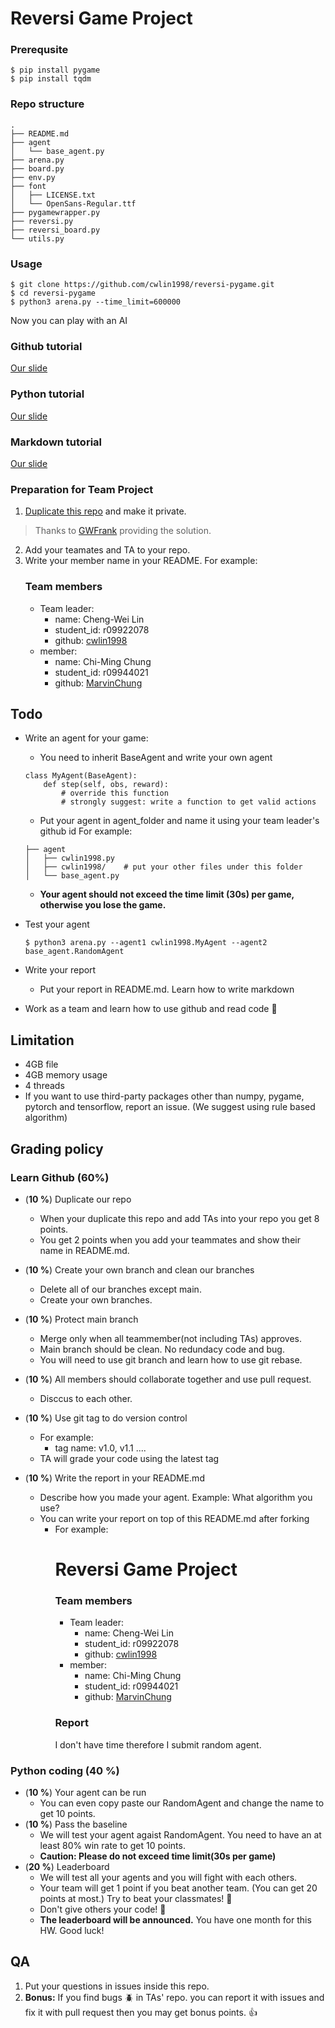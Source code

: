 # Reversi Game Project
### Prerequsite
```
$ pip install pygame
$ pip install tqdm
```
### Repo structure
```
.
├── README.md
├── agent
│   └── base_agent.py
├── arena.py
├── board.py
├── env.py
├── font
│   ├── LICENSE.txt
│   └── OpenSans-Regular.ttf
├── pygamewrapper.py
├── reversi.py
├── reversi_board.py
└── utils.py
```


### Usage
```
$ git clone https://github.com/cwlin1998/reversi-pygame.git
$ cd reversi-pygame
$ python3 arena.py --time_limit=600000
```

Now you can play with an AI
### Github tutorial 
[Our slide](https://docs.google.com/presentation/d/1X0YmTyj4BNnG7E8saxtG-jH9XLWm8OiFG3L21HhgRwc/edit#slide=id.gacd295469b_2_15)

### Python tutorial

[Our slide](https://docs.google.com/presentation/d/1pyyqS0QBvdS6jl4sLFFINce6fYdUXPpX9f47-3n6AME/edit?usp=sharing)

### Markdown tutorial

[Our slide](https://docs.google.com/presentation/d/1BrGTMmXFdGQpRkhMQs3FPhjOsyPv-EwPOy3bguRlIbI/edit?usp=sharing)



###  Preparation for Team Project
1. [Duplicate this repo](https://docs.github.com/en/free-pro-team@latest/github/creating-cloning-and-archiving-repositories/duplicating-a-repository) and make it private.
> Thanks to [GWFrank](https://github.com/GWFrank) providing the solution.
2. Add your teamates and TA to your repo.
3. Write your member name in your README.
For example:
    ### Team members
    - Team leader:
        - name: Cheng-Wei Lin
        - student_id: r09922078
        - github: [cwlin1998](https://github.com/cwlin1998)
    - member:
        - name: Chi-Ming Chung
        - student_id: r09944021
        - github: [MarvinChung](https://github.com/MarvinChung)

## Todo
- Write an agent for your game:
    - You need to inherit BaseAgent and write your own agent
    ```
    class MyAgent(BaseAgent):
        def step(self, obs, reward):
            # override this function
            # strongly suggest: write a function to get valid actions
    ```
    - Put your agent in agent_folder and name it using your team leader's github id
    For example:
    ```
    ├── agent
    │   ├── cwlin1998.py
    │   ├── cwlin1998/    # put your other files under this folder
    │   └── base_agent.py 
    ```
    
    - **Your agent should not exceed the time limit (30s) per game, otherwise you lose the game.**
- Test your agent
    ```
    $ python3 arena.py --agent1 cwlin1998.MyAgent --agent2 base_agent.RandomAgent
    ```
- Write your report
    
    - Put your report in README.md. Learn how to write markdown
    
- Work as a team and learn how to use github and read code :100: 

## Limitation
- 4GB file
- 4GB memory usage 
- 4 threads
- If you want to use third-party packages other than numpy, pygame, pytorch and tensorflow, report an issue. (We suggest using rule based algorithm)


## Grading policy
### Learn Github (60%)
- (**10 %**) Duplicate our repo
    - When your duplicate this repo and add TAs into your repo you get 8 points.
    - You get 2 points when you add your teammates and show their name in README.md.
- (**10 %**) Create your own branch and clean our branches
    - Delete all of our branches except main.
    - Create your own branches.
- (**10 %**) Protect main branch 
    - Merge only when all teammember(not including TAs) approves.
    - Main branch should be clean. No redundacy code and bug.
    - You will need to use git branch and learn how to use git rebase.
- (**10 %**) All members should collaborate together and use pull request.
    
    - Disccus to each other.
- (**10 %**) Use git tag to do version control
    - For example: 
        - tag name: v1.0, v1.1 ....
    - TA will grade your code using the latest tag
- (**10 %**) Write the report in your README.md
    - Describe how you made your agent. Example: What algorithm you use?
    - You can write your report on top of this README.md after forking
        - For example:
            # Reversi Game Project
            ### Team members
            - Team leader:
                - name: Cheng-Wei Lin
                - student_id: r09922078
                - github: [cwlin1998](https://github.com/cwlin1998)
            - member:
                - name: Chi-Ming Chung
                - student_id: r09944021
                - github: [MarvinChung](https://github.com/MarvinChung)
            ### Report
            I don't have time therefore I submit random agent.

### Python coding (40 %) 
- (**10 %**) Your agent can be run
    - You can even copy paste our RandomAgent and change the name to get 10 points. 
- (**10 %**) Pass the baseline
    - We will test your agent agaist RandomAgent. You need to have an at least 80% win rate to get 10 points.
    - **Caution: Please do not exceed time limit(30s per game)**
- (**20 %**) Leaderboard
    - We will test all your agents and you will fight with each others.
    - Your team will get 1 point if you beat another team. (You can get 20 points at most.) Try to beat  your classmates! :punch:
    - Don't give others your code! :no_good:
    - **The leaderboard will be announced.** 
    You have one month for this HW. Good luck!

## QA

1. Put your questions in issues inside this repo.
2. **Bonus:**
    If you find bugs :beetle: in TAs' repo. you can report it with issues and fix it with pull request then you may get bonus points. :thumbsup:
